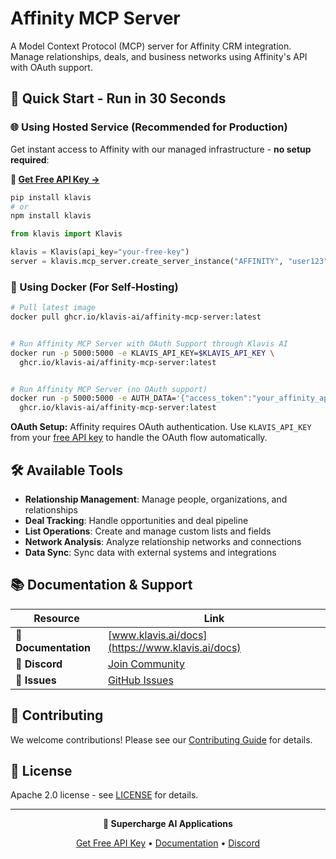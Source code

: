 # Affinity MCP Server

A Model Context Protocol (MCP) server for Affinity CRM integration. Manage relationships, deals, and business networks using Affinity's API with OAuth support.

## 🚀 Quick Start - Run in 30 Seconds

### 🌐 Using Hosted Service (Recommended for Production)

Get instant access to Affinity with our managed infrastructure - **no setup required**:

**🔗 [Get Free API Key →](https://www.klavis.ai/home/api-keys)**

```bash
pip install klavis
# or
npm install klavis
```

```python
from klavis import Klavis

klavis = Klavis(api_key="your-free-key")
server = klavis.mcp_server.create_server_instance("AFFINITY", "user123")
```

### 🐳 Using Docker (For Self-Hosting)

```bash
# Pull latest image
docker pull ghcr.io/klavis-ai/affinity-mcp-server:latest


# Run Affinity MCP Server with OAuth Support through Klavis AI
docker run -p 5000:5000 -e KLAVIS_API_KEY=$KLAVIS_API_KEY \
  ghcr.io/klavis-ai/affinity-mcp-server:latest


# Run Affinity MCP Server (no OAuth support)
docker run -p 5000:5000 -e AUTH_DATA='{"access_token":"your_affinity_api_key_here"}' \
  ghcr.io/klavis-ai/affinity-mcp-server:latest
```

**OAuth Setup:** Affinity requires OAuth authentication. Use `KLAVIS_API_KEY` from your [free API key](https://www.klavis.ai/home/api-keys) to handle the OAuth flow automatically.

## 🛠️ Available Tools

- **Relationship Management**: Manage people, organizations, and relationships
- **Deal Tracking**: Handle opportunities and deal pipeline
- **List Operations**: Create and manage custom lists and fields
- **Network Analysis**: Analyze relationship networks and connections
- **Data Sync**: Sync data with external systems and integrations

## 📚 Documentation & Support

| Resource | Link |
|----------|------|
| **📖 Documentation** | [www.klavis.ai/docs](https://www.klavis.ai/docs) |
| **💬 Discord** | [Join Community](https://discord.gg/p7TuTEcssn) |
| **🐛 Issues** | [GitHub Issues](https://github.com/klavis-ai/klavis/issues) |

## 🤝 Contributing

We welcome contributions! Please see our [Contributing Guide](../../CONTRIBUTING.md) for details.

## 📜 License

Apache 2.0 license - see [LICENSE](../../LICENSE) for details.

---

<div align="center">
  <p><strong>🚀 Supercharge AI Applications </strong></p>
  <p>
    <a href="https://www.klavis.ai">Get Free API Key</a> •
    <a href="https://www.klavis.ai/docs">Documentation</a> •
    <a href="https://discord.gg/p7TuTEcssn">Discord</a>
  </p>
</div>
